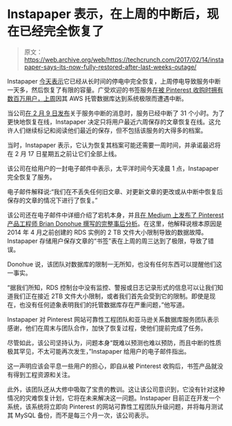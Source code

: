 # Instapaper 表示，在上周的中断后，现在已经完全恢复了

> 原文：<https://web.archive.org/web/https://techcrunch.com/2017/02/14/instapaper-says-its-now-fully-restored-after-last-weeks-outage/>

Instapaper [今天表示](https://web.archive.org/web/20221005200557/http://blog.instapaper.com/post/157227609796)它已经从长时间的停电中完全恢复，上周停电导致服务中断一天多，然后恢复了有限的容量。广受欢迎的书签服务[在被 Pinterest 收购时拥有数百万用户，上周](https://web.archive.org/web/20221005200557/https://beta.techcrunch.com/2017/02/10/instapaper-goes-down-for-over-a-day-says-a-full-restore-will-take-a-week/)因其 AWS 托管数据库达到系统极限而遭遇中断。

当公司[在 2 月 9 日发布](https://web.archive.org/web/20221005200557/http://blog.instapaper.com/post/157045376396)关于服务中断的消息时，服务已经中断了 31 个小时。为了更快地恢复在线，Instapaper 决定只将用户最近六周保存的文章恢复在线。这允许人们继续标记和阅读他们最近的保存，但不包括该服务的大得多的档案。

当时，Instapaper 表示，它认为恢复其档案可能还需要一周时间，并承诺最迟将在 2 月 17 日星期五之前让它们全部上线。

该公司在给用户的一封电子邮件中表示，太平洋时间今天凌晨 1 点，Instapaper 完全恢复了服务。

电子邮件解释说:“我们在不丢失任何旧文章、对更新文章的更改或从中断中恢复后保存的文章的情况下进行了恢复。”

该公司还在电子邮件中详细介绍了宕机本身，并且[在 Medium 上发布了 Pinterest 产品工程师 Brian Donohue 撰写的完整事后分析](https://web.archive.org/web/20221005200557/https://medium.com/making-instapaper/instapaper-outage-cause-recovery-3c32a7e9cc5f#.z62d2b3il)。在这里，他解释说根本原因是 2014 年 4 月之前创建的 RDS 实例的 2 TB 文件大小限制导致的数据故障。Instapaper 存储用户保存文章的“书签”表在上周的周三达到了极限，导致了错误。

Donohue 说，该团队对数据库的限制一无所知，也没有任何东西可以提醒他们这一事实。

“据我们所知，RDS 控制台中没有监控、警报或日志记录形式的信息可以让我们知道我们正在接近 2TB 文件大小限制，或者我们首先会受到它的限制。即使是现在，也没有任何迹象表明我们的托管数据库存在严重问题，”他写道。

Instapaper 对 Pinterest 网站可靠性工程团队和亚马逊关系数据库服务团队表示感谢，他们在周末与团队合作，加快了恢复过程，使他们提前完成了任务。

尽管如此，该公司坚持认为，问题本身“既难以预测也难以预防，而且中断的性质极其罕见，不太可能再次发生，”Instapaper 给用户的电子邮件指出。

这一声明应该会平息一些用户的担心，即自从被 Pinterest 收购后，书签产品就没有得到工程资源和关注。

此外，该团队还从大修中吸取了宝贵的教训。这让该公司意识到，它没有针对这种情况的灾难恢复计划，它将在未来解决这一问题。Instapaper 目前正在开发一个系统，该系统将立即向 Pinterest 的网站可靠性工程团队升级问题，并将每月测试其 MySQL 备份，而不是每三个月一次，该公司表示。